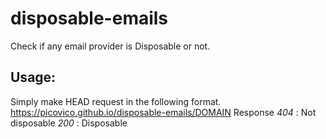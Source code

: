 # disposable-emails
Check if any email provider is Disposable or not.

## Usage:
Simply make HEAD request in the following format.
https://picovico.github.io/disposable-emails/DOMAIN
Response
*404* : Not disposable
*200* : Disposable
